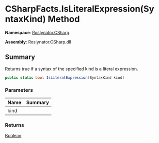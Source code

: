 # CSharpFacts\.IsLiteralExpression\(SyntaxKind\) Method

**Namespace**: [Roslynator.CSharp](../../README.md)

**Assembly**: Roslynator\.CSharp\.dll

## Summary

Returns true if a syntax of the specified kind is a literal expression\.

```csharp
public static bool IsLiteralExpression(SyntaxKind kind)
```

### Parameters

| Name | Summary |
| ---- | ------- |
| kind | |

### Returns

[Boolean](https://docs.microsoft.com/en-us/dotnet/api/system.boolean)

